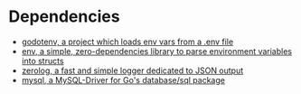 # Dependencies

* [godotenv, a project which loads env vars from a .env file](https://github.com/joho/godotenv)
* [env, a simple, zero-dependencies library to parse environment variables into structs](https://github.com/caarlos0/env/)
* [zerolog, a fast and simple logger dedicated to JSON output](https://github.com/rs/zerolog)
* [mysql, a MySQL-Driver for Go's database/sql package](https://github.com/go-sql-driver/mysql)